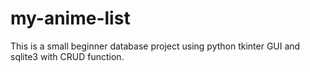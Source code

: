 # my-anime-list
This is a small beginner database project using python tkinter GUI and sqlite3 with CRUD function.
